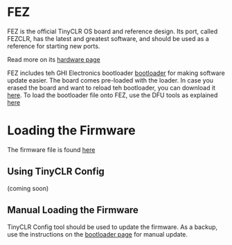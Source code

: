 # FEZ

FEZ is the official TinyCLR OS board and reference design. Its port, called FEZCLR, has the latest and greatest software, and should be used as a reference for starting new ports. 

Read more on its [hardware page](http://docs.ghielectronics.com/hardware/fez.html)

FEZ includes teh GHI Electronics bootloader [bootloader](../../hardware/loaders/bootloader.html) for making software update easier. The board comes pre-loaded with the loader. In case you erased the board and want to reload teh bootloader, you can download it [here](https://ghistorage.blob.core.windows.net/downloads/Bootloaders/FEZCLR%20Bootloader.2.0.3.dfu). To load the bootloader file onto FEZ, use the DFU tools as explained [here](../../hardware/loaders/stm32_bootloader.html)

# Loading the Firmware
The firmware file is found [here](https://ghistorage.blob.core.windows.net/downloads/TinyCLR/Firmware/FEZCLR/FEZCLR%20Firmware.0.5.0.glb)

 ## Using TinyCLR Config
(coming soon)

## Manual Loading the Firmware
TinyCLR Config tool should be used to update the firmware. As a backup, use the instructions on the [bootloader page](../../hardware/loaders/bootloader.html) for manual update.
